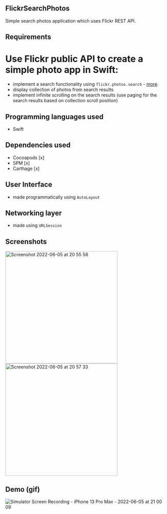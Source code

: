 ## FlickrSearchPhotos
Simple search photos application which uses Flickr REST API.

## Requirements
# Use Flickr public API to create a simple photo app in Swift:
- implement a search functionality using `flickr.photos.search` - [more](https://www.flickr.com/services/api/flickr.photos.search.html).
- display collection of photos from search results
- implement infinite scrolling on the search results (use paging for the search results based on collection scroll position)

## Programming languages used
 - Swift 

## Dependencies used
- Cocoapods [x]
- SPM [x]
- Carthage [x]

## User Interface 
- made programmatically using `AutoLayout`

## Networking layer
- made using `URLSession`

## Screenshots
<img width="350" alt="Screenshot 2022-06-05 at 20 55 58" src="https://user-images.githubusercontent.com/6830197/172063834-deba3794-7ee2-4b78-9f58-0d3e1c358860.png">
<img width="350" alt="Screenshot 2022-06-05 at 20 57 33" src="https://user-images.githubusercontent.com/6830197/172063905-1259d96a-d138-45b2-b0d4-0e3b72ba39c4.png">

## Demo (gif)
![Simulator Screen Recording - iPhone 13 Pro Max - 2022-06-05 at 21 00 09](https://user-images.githubusercontent.com/6830197/172063991-dca4943e-7cb3-4435-a303-4314163349f8.gif)

